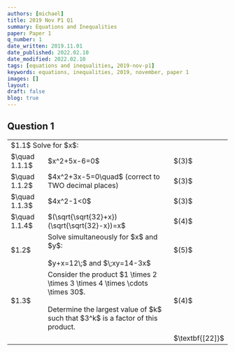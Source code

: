 ```yaml
---
authors: [michael]
title: 2019 Nov P1 Q1
summary: Equations and Inequalities
paper: Paper 1
q_number: 1
date_written: 2019.11.01
date_published: 2022.02.10
date_modified: 2022.02.10
tags: [equations and inequalities, 2019-nov-p1]
keywords: equations, inequalities, 2019, november, paper 1
images: []
layout:
draft: false
blog: true
---
```


## Question 1

<table className="border-collapse">
  <tbody>
    <tr>
      <td colSpan="3">$1.1$ Solve for $x$:</td>
    </tr> 
    <tr>   
      <td>$\quad 1.1.1$</td>
      <td>$x^2+5x-6=0$</td>
      <td>$(3)$</td>
    </tr>
    <tr>
      <td>$\quad 1.1.2$</td>
      <td>$4x^2+3x-5=0\quad$ (correct to TWO decimal places)</td>
      <td>$(3)$</td>
    </tr>
    <tr>
      <td>$\quad 1.1.3$</td>
      <td>$4x^2-1<0$</td>
      <td>$(3)$</td>
    </tr>
    <tr>
      <td>$\quad 1.1.4$</td>
      <td>$(\sqrt{\sqrt{32}+x})(\sqrt{\sqrt{32}-x})=x$</td>
      <td>$(4)$</td>
    </tr>
    <tr></tr>
    <tr>
      <td>$1.2$</td>
      <td rowSpan="2">Solve simultaneously for $x$ and $y$:<br></br>$y+x=12\;$ and $\;xy=14-3x$</td>
      <td>$(5)$</td>
    </tr>
    <tr></tr>
    <tr>
      <td>$1.3$</td>
      <td rowSpan="2">Consider the product $1 \times 2 \times 3 \times 4 \times \cdots \times 30$.<br></br>Determine the largest value of $k$ such that $3^k$ is a factor of this product.</td>
      <td>$(4)$</td>
    </tr> 
    <tr></tr>
    <tr>
      <td></td>
      <td></td>
      <td>$\textbf{[22]}$</td>
    </tr>
  </tbody>
</table>
